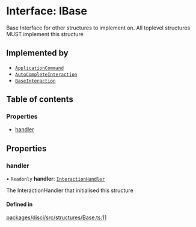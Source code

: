 # Interface: IBase

Base Interface for other structures to implement on.
All toplevel structures MUST implement this structure

## Implemented by

- [`ApplicationCommand`](../classes/ApplicationCommand.md)
- [`AutoCompleteInteraction`](../classes/AutoCompleteInteraction.md)
- [`BaseInteraction`](../classes/BaseInteraction.md)

## Table of contents

### Properties

- [handler](IBase.md#handler)

## Properties

### handler

• `Readonly` **handler**: [`InteractionHandler`](../classes/InteractionHandler.md)

The InteractionHandler that initialised this structure

#### Defined in

[packages/disci/src/structures/Base.ts:11](https://github.com/typicalninja493/disci/blob/96876f6/packages/disci/src/structures/Base.ts#L11)
